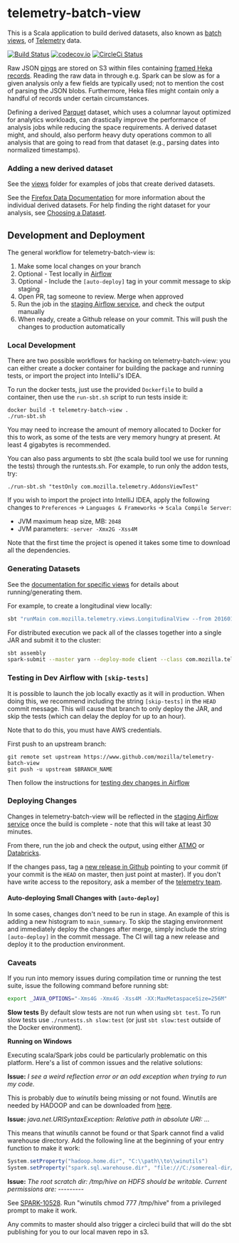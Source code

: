 # telemetry-batch-view

This is a Scala application to build derived datasets, also known as [batch views](http://robertovitillo.com/2016/01/06/batch-views/), of [Telemetry](https://wiki.mozilla.org/Telemetry) data.

[![Build Status](https://travis-ci.org/mozilla/telemetry-batch-view.svg?branch=master)](https://travis-ci.org/mozilla/telemetry-batch-view)
[![codecov.io](https://codecov.io/github/mozilla/telemetry-batch-view/coverage.svg?branch=master)](https://codecov.io/github/mozilla/telemetry-batch-view?branch=master)
[![CircleCi Status](https://circleci.com/gh/mozilla/telemetry-batch-view.svg?style=shield&circle-token=ca31167ac42cc39f898e37facb93db70c0af8691)](https://circleci.com/gh/mozilla/telemetry-batch-view)

Raw JSON [pings](https://ci.mozilla.org/job/mozilla-central-docs/Tree_Documentation/toolkit/components/telemetry/telemetry/pings.html) are stored on S3 within files containing [framed Heka records](https://hekad.readthedocs.org/en/latest/message/index.html#stream-framing). Reading the raw data in through e.g. Spark can be slow as for a given analysis only a few fields are typically used; not to mention the cost of parsing the JSON blobs. Furthermore, Heka files might contain only a handful of records under certain circumstances.

Defining a derived [Parquet](https://parquet.apache.org/) dataset, which uses a columnar layout optimized for analytics workloads, can drastically improve the performance of analysis jobs while reducing the space requirements. A derived dataset might, and should, also perform heavy duty operations common to all analysis that are going to read from that dataset (e.g., parsing dates into normalized timestamps).

### Adding a new derived dataset

See the [views](https://github.com/mozilla/telemetry-batch-view/tree/master/src/main/scala/views) folder for examples of jobs that create derived datasets.

See the [Firefox Data Documentation](https://mozilla.github.io/firefox-data-docs/datasets/reference.html) for more information about the individual derived datasets.
For help finding the right dataset for your analysis, see
[Choosing a Dataset](https://mozilla.github.io/firefox-data-docs/concepts/choosing_a_dataset.html).

## Development and Deployment

The general workflow for telemetry-batch-view is:
1. Make some local changes on your branch
2. Optional - Test locally in [Airflow](https://www.github.com/mozilla/telemetry-airflow)
3. Optional - Include the `[auto-deploy]` tag in your commit message to skip staging
4. Open PR, tag someone to review. Merge when approved
5. Run the job in the [staging Airflow service](https://data-wtmo.stage.mozaws.net), and check the output manually
6. When ready, create a Github release on your commit. This will push the changes to production automatically

### Local Development

There are two possible workflows for hacking on telemetry-batch-view: you can either create a docker container for building the package and running tests, or import the project into IntelliJ's IDEA.

To run the docker tests, just use the provided `Dockerfile` to build a container, then use the `run-sbt.sh` script to run tests inside it:

    docker build -t telemetry-batch-view .
    ./run-sbt.sh

You may need to increase the amount of memory allocated to Docker for this to work, as some of the tests are very memory hungry at present. At least 4 gigabytes is recommended.

You can also pass arguments to sbt (the scala build tool we use for running the tests) through the runtests.sh. For example, to run only the addon tests, try:

    ./run-sbt.sh "testOnly com.mozilla.telemetry.AddonsViewTest"

If you wish to import the project into IntelliJ IDEA, apply the following changes to `Preferences` -> `Languages & Frameworks` -> `Scala Compile Server`:

- JVM maximum heap size, MB: `2048`
- JVM parameters: `-server -Xmx2G -Xss4M`

Note that the first time the project is opened it takes some time to download all the dependencies.

### Generating Datasets

See the [documentation for specific views](https://github.com/mozilla/telemetry-batch-view/tree/master/docs) for details about running/generating them.

For example, to create a longitudinal view locally:
```bash
sbt "runMain com.mozilla.telemetry.views.LongitudinalView --from 20160101 --to 20160701 --bucket telemetry-test-bucket"
```

For distributed execution we pack all of the classes together into a single JAR and submit it to the cluster:
```bash
sbt assembly
spark-submit --master yarn --deploy-mode client --class com.mozilla.telemetry.views.LongitudinalView target/scala-2.11/telemetry-batch-view-*.jar --from 20160101 --to 20160701 --bucket telemetry-test-bucket
```

### Testing in Dev Airflow with `[skip-tests]`

It is possible to launch the job locally exactly as it will in production. When doing this, we recommend
including the string `[skip-tests]` in the `HEAD` commit message. This will cause that branch to only
deploy the JAR, and skip the tests (which can delay the deploy for up to an hour).

Note that to do this, you must have AWS credentials.

First push to an upstream branch:

    git remote set upstream https://www.github.com/mozilla/telemetry-batch-view
    git push -u upstream $BRANCH_NAME

Then follow the instructions for [testing dev changes in Airflow](https://github.com/mozilla/telemetry-airflow#testing-dev-changes)

### Deploying Changes

Changes in telemetry-batch-view will be reflected in the [staging Airflow service](https://data-wtmo.stage.mozaws.net) once the build is complete - note that this will take at least 30 minutes.

From there, run the job and check the output, using either [ATMO](https://analysis.telemetry.mozilla.org) or [Databricks](https://dbc-caf9527b-e073.cloud.databricks.com).

If the changes pass, tag a [new release in Github](https://help.github.com/articles/creating-releases/) pointing to your commit (if your commit is the `HEAD` on master, then just point at master).
If you don't have write access to the repository, ask a member of the [telemetry team](https://github.com/orgs/mozilla/teams/telemetry/members).

#### Auto-deploying Small Changes with `[auto-deploy]`

In some cases, changes don't need to be run in stage. An example of this is adding a new histogram to `main_summary`. To skip
the staging environment and immediately deploy the changes after merge, simply include the string `[auto-deploy]` in the commit
message. The CI will tag a new release and deploy it to the production environment.

### Caveats
If you run into memory issues during compilation time or running the test suite, issue the following command before running sbt:
```bash
export _JAVA_OPTIONS="-Xms4G -Xmx4G -Xss4M -XX:MaxMetaspaceSize=256M"
```

**Slow tests**
By default slow tests are not run when using `sbt test`. To run slow tests use `./runtests.sh slow:test` (or just `sbt slow:test` outside of the Docker environment).

**Running on Windows**

Executing scala/Spark jobs could be particularly problematic on this platform. Here's a list of common issues and the relative solutions:

**Issue:** *I see a weird reflection error or an odd exception when trying to run my code.*

This is probably due to *winutils* being missing or not found. Winutils are needed by HADOOP and can be downloaded from [here](https://github.com/steveloughran/winutils).

**Issue:** *java.net.URISyntaxException: Relative path in absolute URI: ...*

This means that *winutils* cannot be found or that Spark cannot find a valid warehouse directory. Add the following line at the beginning of your entry function to make it work:

```scala
System.setProperty("hadoop.home.dir", "C:\\path\\to\\winutils")
System.setProperty("spark.sql.warehouse.dir", "file:///C:/somereal-dir/spark-warehouse")
```

**Issue:** *The root scratch dir: /tmp/hive on HDFS should be writable. Current permissions are: ---------*

See [SPARK-10528](https://issues.apache.org/jira/browse/SPARK-10528). Run "winutils chmod 777 /tmp/hive" from a privileged prompt to make it work.

Any commits to master should also trigger a circleci build that will do the sbt publishing for you to our local maven repo in s3.
